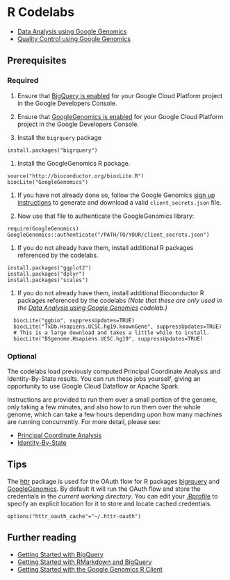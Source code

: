 # R Codelabs

* [Data Analysis using Google Genomics](./1000Genomes-BRCA1-analysis)
* [Quality Control using Google Genomics](./PlatinumGenomes-QC)

## Prerequisites

### Required
1. Ensure that [BigQuery is enabled](https://console.developers.google.com/flows/enableapi?apiid=bigquery)
   for your Google Cloud Platform project in the Google Developers Console.

1. Ensure that [GoogleGenomics is enabled](https://console.developers.google.com/flows/enableapi?apiid=genomics)
   for your Google Cloud Platform project in the Google Developers Console.

1. Install the `bigrquery` package
  ```
  install.packages("bigrquery")
  ```
  
1. Install the GoogleGenomics R package.
  ```
  source("http://bioconductor.org/biocLite.R") 
  biocLite("GoogleGenomics")
  ```
  
1. If you have not already done so, follow the Google Genomics [sign up instructions](https://cloud.google.com/genomics/install-genomics-tools#authenticate) to generate and download a valid ``client_secrets.json`` file.

1. Now use that file to authenticate the GoogleGenomics library:
  ```
  require(GoogleGenomics)
  GoogleGenomics::authenticate("/PATH/TO/YOUR/client_secrets.json")
  ```

1. If you do not already have them, install additional R packages referenced by the codelabs.
  ```
  install.packages("ggplot2")
  install.packages("dplyr")
  install.packages("scales")
  ```

1. If you do not already have them, install additional Bioconductor R packages referenced by the codelabs _(Note that these are only used in the [Data Analysis using Google Genomics](./1000Genomes-BRCA1-analysis) codelab.)_
```
  biocLite("ggbio", suppressUpdates=TRUE)
  biocLite("TxDb.Hsapiens.UCSC.hg19.knownGene", suppressUpdates=TRUE)
  # This is a large download and takes a little while to install.
  biocLite("BSgenome.Hsapiens.UCSC.hg19", suppressUpdates=TRUE)
```

### Optional

The codelabs load previously computed Principal Coordinate Analysis and Identity-By-State results.  You can run these jobs yourself, giving an opportunity to use Google Cloud Dataflow or Apache Spark.

Instructions are provided to run them over a small portion of the genome, only taking a few minutes, and also how to run them over the whole genome, which can take a few hours depending upon how many machines are running concurrently. For more detail, please see:
   * [Principal Coordinate Analysis](http://googlegenomics.readthedocs.org/en/latest/use_cases/compute_principal_coordinate_analysis/index.html)
   * [Identity-By-State](http://googlegenomics.readthedocs.org/en/latest/use_cases/compute_identity_by_state/index.html)


## Tips

The [httr](https://github.com/hadley/httr) package is used for the OAuth flow for R packages [bigrquery](https://github.com/hadley/bigrquery) and [GoogleGenomics](https://github.com/googlegenomics/api-client-r).  By default it will run the OAuth flow and store the credentials in the _current working directory_.  You can edit your [.Rprofile](http://www.statmethods.net/interface/customizing.html) to specify an explicit location for it to store and locate cached credentials.
```
options("httr_oauth_cache"="~/.httr-oauth")
```

## Further reading
* [Getting Started with BigQuery](https://github.com/googlegenomics/getting-started-bigquery)
* [Getting Started with RMarkdown and BigQuery](https://github.com/googlegenomics/getting-started-bigquery/tree/master/RMarkdown)
* [Getting Started with the Google Genomics R Client](https://github.com/googlegenomics/api-client-r)
